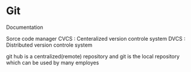 # Git
Documentation

Sorce code manager
CVCS : Centeralized version controle system
DVCS : Distributed version controle system

git hub is a centralized(remote) repository and git is the local repository which can be used by many employes 



